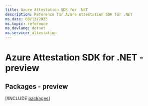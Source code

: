 ```yaml
---
title: Azure Attestation SDK for .NET
description: Reference for Azure Attestation SDK for .NET
ms.date: 08/13/2025
ms.topic: reference
ms.devlang: dotnet
ms.service: attestation
---
```

# Azure Attestation SDK for .NET - preview
## Packages - preview
[!INCLUDE [packages](attestation-index.md)]